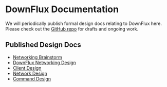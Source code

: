 # DownFlux Documentation

We will periodically publish formal design docs relating to DownFlux here.
Please check out the [GitHub repo](https://github.com/downflux/docs) for drafts
and ongoing work.

## Published Design Docs

* [Networking Brainstorm](brainstorm/networking.md)
* [DownFlux Networking Design](design/server.md)
* [Client Design](design/client.md)
* [Network Design](design/network.md)
* [Command Design](design/fsm.md)
